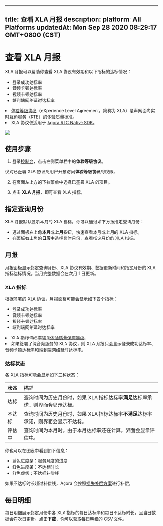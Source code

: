 
---
title: 查看 XLA 月报
description: 
platform: All Platforms
updatedAt: Mon Sep 28 2020 08:29:17 GMT+0800 (CST)
---
# 查看 XLA 月报
XLA 月报可以帮助你查看 XLA 协议有效期和以下指标的达标情况：

- 登录成功达标率
- 音频卡顿达标率
- 视频卡顿达标率
- 端到端网络延时达标率

<div class="alert info"><li><a href="https://docs.agora.io/cn/Interactive%20Broadcast/xla_live_video?platform=All%20Platforms">体验等级协议</a >（eXperience Level Agreement，简称为 XLA）是声网面向实时互动服务（RTE）的体验质量标准。</li><li>XLA 协议仅适用于 <a href="https://docs.agora.io/cn/Agora%20Platform/term_agora_rtc_sdk">Agora RTC Native SDK</a >。</li></div>

![](https://web-cdn.agora.io/docs-files/1601195435016)

## 使用步骤

1. 登录[控制台](https://console.agora.io/)，点击左侧菜单栏中的**体验等级协议**。

 <div class="alert note"> 仅对已签署 XLA 协议的用户开放访问<b>体验等级协议</b>的权限。</div>

2. 在页面左上方的下拉菜单中选择已签署 XLA 的项目。

3. 点击 **XLA 月报**，即可查看 XLA 指标。

## 指定查询月份

XLA 月报默认显示本月的 XLA 指标，你可以通过如下方法指定查询月份：

- 通过面板右上角**本月**或**上月**按钮，快速查看本月或上月的 XLA 指标。
- 在面板右上角的**日历**中选择具体月份，查看指定月份的 XLA 指标。

## 月报

月报面板显示指定查询月份、XLA 协议有效期、数据更新时间和指定月份的 XLA 指标达标情况。当月完整数据会在次月 1 日更新。

### XLA 指标

根据签署的 XLA 协议，月报面板可能会显示如下四个指标：

- 登录成功达标率
- 音频卡顿达标率
- 视频卡顿达标率
- 端到端网络延时达标率

<div class="alert info"><li>XLA 指标详细描述见<a href="https://docs.agora.io/cn/Interactive%20Broadcast/xla_live_video?platform=All%20Platforms#level">体验质量保障等级</a >。</li><li>如果签署了纯音频服务的 XLA 协议，则 XLA 月报只会显示登录成功达标率、音频卡顿达标率和端到端网络延时达标率。</li></div>

### 达标状态

各 XLA 指标可能会显示如下三种状态：

| 状态   | 描述                                                         |
| :----- | :----------------------------------------------------------- |
| 达标   | 查询时间为历史月份时，如果 XLA 指标达标率**满足**达标率承诺，则界面会显示达标。 |
| 不达标 | 查询时间为历史月份时，如果 XLA 指标达标率**不满足**达标率承诺，则界面会显示不达标。 |
| 评估中 | 查询时间为本月时，由于本月达标率还在计算，界面会显示评估中。 |

你也可以在图表中看到如下信息：

- 蓝色进度条：服务月度的进度
- 红色进度条：不达标时长
- 红色虚线：不达标补偿线

如果不达标时长超过补偿线，Agora 会按照[损失补偿方案](https://docs.agora.io/cn/Interactive%20Broadcast/xla_live_video?platform=All%20Platforms#compensation)进行补偿。

## 每日明细

每日明细展示指定月份中各 XLA 指标的每日达标率和每日不达标时长，且当日数据会在次日更新。点击**下载**，你可以获取每日明细的 CSV 文件。
